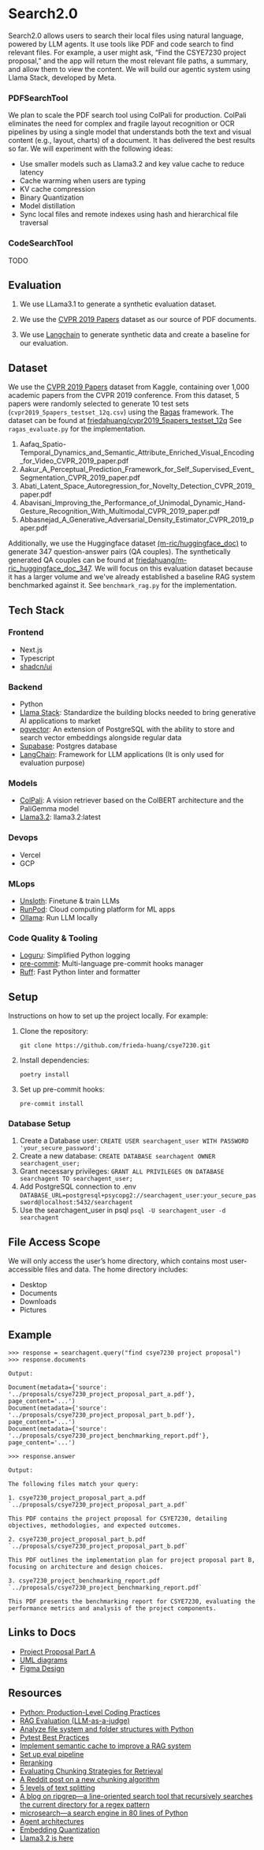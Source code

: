 # Search2.0

Search2.0 allows users to search their local files using natural language, powered by LLM agents. It use tools like PDF and code search to find relevant files. For example, a user might ask, “Find the CSYE7230 project proposal,” and the app will return the most relevant file paths, a summary, and allow them to view the content. We will build our agentic system using Llama Stack, developed by Meta.

### PDFSearchTool
We plan to scale the PDF search tool using ColPali for production. ColPali eliminates the need for complex and fragile layout recognition or OCR pipelines by using a single model that understands both the text and visual content (e.g., layout, charts) of a document. It has delivered the best results so far. We will experiment with the following ideas:
- Use smaller models such as Llama3.2 and key value cache to reduce latency
- Cache warming when users are typing
- KV cache compression
- Binary Quantization
- Model distillation
- Sync local files and remote indexes using hash and hierarchical file traversal

### CodeSearchTool
TODO

## Evaluation

1. We use LLama3.1 to generate a synthetic evaluation dataset.

2. We use the [CVPR 2019 Papers](https://www.kaggle.com/datasets/paultimothymooney/cvpr-2019-papers) dataset as our source of PDF documents.

3. We use [Langchain](https://github.com/langchain-ai/langchain) to generate synthetic data and create a baseline for our evaluation.

## Dataset

We use the [CVPR 2019 Papers](https://www.kaggle.com/datasets/paultimothymooney/cvpr-2019-papers) dataset from Kaggle, containing over 1,000 academic papers from the CVPR 2019 conference. From this dataset, 5 papers were randomly selected to generate 10 test sets (`cvpr2019_5papers_testset_12q.csv`) using the [Ragas](https://docs.ragas.io/en/latest/index.html) framework. The dataset can be found at [friedahuang/cvpr2019_5papers_testset_12q](https://huggingface.co/datasets/friedahuang/cvpr2019_5papers_testset_12q) See `ragas_evaluate.py` for the implementation.

1.  Aafaq_Spatio-Temporal_Dynamics_and_Semantic_Attribute_Enriched_Visual_Encoding_for_Video_CVPR_2019_paper.pdf
2.  Aakur_A_Perceptual_Prediction_Framework_for_Self_Supervised_Event_Segmentation_CVPR_2019_paper.pdf
3.  Abati_Latent_Space_Autoregression_for_Novelty_Detection_CVPR_2019_paper.pdf
4.  Abavisani_Improving_the_Performance_of_Unimodal_Dynamic_Hand-Gesture_Recognition_With_Multimodal_CVPR_2019_paper.pdf
5.  Abbasnejad_A_Generative_Adversarial_Density_Estimator_CVPR_2019_paper.pdf

Additionally, we use the Huggingface dataset [(m-ric/huggingface_doc)](https://huggingface.co/datasets/m-ric/huggingface_doc) to generate 347 question-answer pairs (QA couples). The synthetically generated QA couples can be found at [friedahuang/m-ric_huggingface_doc_347](https://huggingface.co/datasets/friedahuang/m-ric_huggingface_doc_347). We will focus on this evaluation dataset because it has a larger volume and we've already established a baseline RAG system benchmarked against it. See `benchmark_rag.py` for the implementation.

## Tech Stack
### Frontend
- Next.js
- Typescript
- [shadcn/ui](https://ui.shadcn.com/)
### Backend
- Python
- [Llama Stack](https://github.com/meta-llama/llama-stack): Standardize the building blocks needed to bring generative AI applications to market
- [pgvector](https://github.com/pgvector/pgvector-python): An extension of PostgreSQL with the ability to store and search vector embeddings alongside regular data
- [Supabase](https://supabase.com/): Postgres database
- [LangChain](https://www.langchain.com/): Framework for LLM applications (It is only used for evaluation purpose)
### Models
- [ColPali](https://github.com/illuin-tech/colpali): A vision retriever based on the ColBERT architecture and the PaliGemma model
- [Llama3.2](https://ollama.com/library/llama3.2:latest): llama3.2:latest
### Devops
- Vercel
- GCP
### MLops
- [Unsloth](https://github.com/unslothai/unsloth): Finetune & train LLMs
- [RunPod](https://www.runpod.io/): Cloud computing platform for ML apps
- [Ollama](https://ollama.com/): Run LLM locally
### Code Quality & Tooling
- [Loguru](https://github.com/Delgan/loguru): Simplified Python logging
- [pre-commit](https://pre-commit.com/): Multi-language pre-commit hooks manager
- [Ruff](https://docs.astral.sh/ruff/): Fast Python linter and formatter

## Setup

Instructions on how to set up the project locally. For example:

1. Clone the repository:

   ```
   git clone https://github.com/frieda-huang/csye7230.git
   ```

2. Install dependencies:

   ```
   poetry install
   ```

3. Set up pre-commit hooks:
   ```
   pre-commit install
   ```

### Database Setup
1. Create a Database user:
`CREATE USER searchagent_user WITH PASSWORD 'your_secure_password';`
2. Create a new database:
`CREATE DATABASE searchagent OWNER searchagent_user;`
3. Grant necessary privileges:
`GRANT ALL PRIVILEGES ON DATABASE searchagent TO searchagent_user;`
4. Add PostgreSQL connection to .env
`DATABASE_URL=postgresql+psycopg2://searchagent_user:your_secure_password@localhost:5432/searchagent`
5. Use the searchagent_user in psql
`psql -U searchagent_user -d searchagent`

## File Access Scope

We will only access the user’s home directory, which contains most user-accessible files and data. The home directory includes:

- Desktop
- Documents
- Downloads
- Pictures

## Example

```
>>> response = searchagent.query("find csye7230 project proposal")
>>> response.documents

Output:

Document(metadata={'source': '../proposals/csye7230_project_proposal_part_a.pdf'}, page_content='...')
Document(metadata={'source': '../proposals/csye7230_project_proposal_part_b.pdf'}, page_content='...')
Document(metadata={'source': '../proposals/csye7230_project_benchmarking_report.pdf'}, page_content='...')

>>> response.answer

Output:

The following files match your query:

1. csye7230_project_proposal_part_a.pdf
`../proposals/csye7230_project_proposal_part_a.pdf`

This PDF contains the project proposal for CSYE7230, detailing objectives, methodologies, and expected outcomes.

2. csye7230_project_proposal_part_b.pdf
`../proposals/csye7230_project_proposal_part_b.pdf`

This PDF outlines the implementation plan for project proposal part B, focusing on architecture and design choices.

3. csye7230_project_benchmarking_report.pdf
`../proposals/csye7230_project_benchmarking_report.pdf`

This PDF presents the benchmarking report for CSYE7230, evaluating the performance metrics and analysis of the project components.
```

## Links to Docs
- [Project Proposal Part A](https://docs.google.com/document/d/1ojm1jtU8u-KRpF2hjG2bRb_PP1dPwSrfAUV27Sl0KeQ/edit?usp=sharing)
- [UML diagrams](https://drive.google.com/file/d/1AIpMmYtItZ8XGqRUUux1majA1Ue5sLSE/view?usp=sharing)
- [Figma Design](https://www.figma.com/design/H2o8kObQSkwgRQtMvehywK/CSYE7230?node-id=0-1&t=HTzYXd49McEctP41-1)
## Resources
- [Python: Production-Level Coding Practices](https://medium.com/red-buffer/python-production-level-coding-practices-4c39246e0233)
- [RAG Evaluation (LLM-as-a-judge)](https://huggingface.co/learn/cookbook/rag_evaluation)
- [Analyze file system and folder structures with Python](https://janakiev.com/blog/python-filesystem-analysis/)
- [Pytest Best Practices](https://realpython.com/pytest-python-testing/)
- [Implement semantic cache to improve a RAG system](https://huggingface.co/learn/cookbook/semantic_cache_chroma_vector_database)
- [Set up eval pipeline](https://www.youtube.com/watch?v=eLXF0VojuSs&t=140s)
- [Reranking](https://medium.com/google-cloud/reranking-3b5f351cb398)
- [Evaluating Chunking Strategies for Retrieval](https://research.trychroma.com/evaluating-chunking)
- [A Reddit post on a new chunking algorithm](https://www.reddit.com/r/LangChain/comments/1flhtxi/a_new_chunking_algorithm_proposal_semantically/)
- [5 levels of text splitting](https://github.com/FullStackRetrieval-com/RetrievalTutorials/blob/main/tutorials/LevelsOfTextSplitting/5_Levels_Of_Text_Splitting.ipynb)
- [A blog on ripgrep—a line-oriented search tool that recursively searches the current directory for a regex pattern](https://blog.burntsushi.net/ripgrep/)
- [microsearch—a search engine in 80 lines of Python](https://www.alexmolas.com/2024/02/05/a-search-engine-in-80-lines.html)
- [Agent architectures](https://langchain-ai.github.io/langgraph/concepts/agentic_concepts/)
- [Embedding Quantization](https://huggingface.co/blog/embedding-quantization)
- [Llama3.2 is here](https://ai.meta.com/blog/llama-3-2-connect-2024-vision-edge-mobile-devices/)